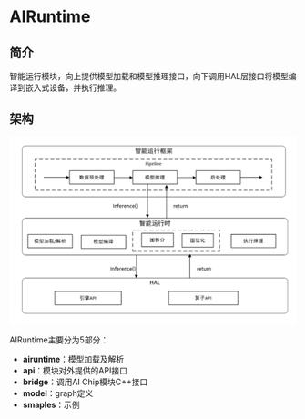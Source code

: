 # AIRuntime



## 简介

智能运行模块，向上提供模型加载和模型推理接口，向下调用HAL层接口将模型编译到嵌入式设备，并执行推理。

## 架构
![技术架构图](images/airuntime.png)

AIRuntime主要分为5部分：
* **airuntime**：模型加载及解析
* **api**：模块对外提供的API接口
* **bridge**：调用AI Chip模块C++接口
* **model**：graph定义
* **smaples**：示例

